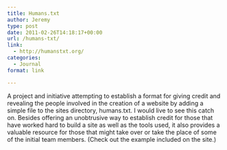 ```yaml
---
title: Humans.txt
author: Jeremy
type: post
date: 2011-02-26T14:18:17+00:00
url: /humans-txt/
link:
  - http://humanstxt.org/
categories:
  - Journal
format: link

---
```

A project and initiative attempting to establish a format for giving credit and revealing the people involved in the creation of a website by adding a simple file to the sites directory, humans.txt. I would live to see this catch on. Besides offering an unobtrusive way to establish credit for those that have worked hard to build a site as well as the tools used, it also provides a valuable resource for those that might take over or take the place of some of the initial team members. (Check out the example included on the site.)